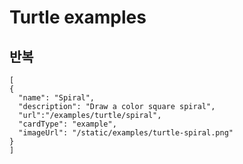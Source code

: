 # Turtle examples

## 반복

```codecard
[
{
  "name": "Spiral",
  "description": "Draw a color square spiral",
  "url":"/examples/turtle/spiral",
  "cardType": "example",
  "imageUrl": "/static/examples/turtle-spiral.png"
}
]
```